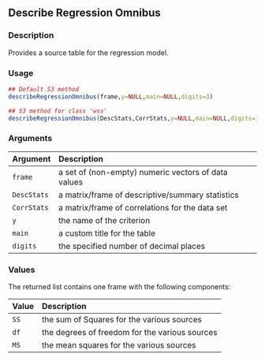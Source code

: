 ## Describe Regression Omnibus

### Description

Provides a source table for the regression model.

### Usage

```r
## Default S3 method
describeRegressionOmnibus(frame,y=NULL,main=NULL,digits=3)

## S3 method for class 'wss'
describeRegressionOmnibus(DescStats,CorrStats,y=NULL,main=NULL,digits=3)
```

### Arguments

Argument | Description
:-- | :--
```frame``` | a set of (non-empty) numeric vectors of data values
```DescStats``` | a matrix/frame of descriptive/summary statistics
```CorrStats``` | a matrix/frame of correlations for the data set
```y``` | the name of the criterion
```main``` | a custom title for the table
```digits``` | the specified number of decimal places

### Values

The returned list contains one frame with the following components:

Value | Description
:-- | :--
```SS``` | the sum of Squares for the various sources
```df``` | the degrees of freedom for the various sources
```MS``` | the mean squares for the various sources
